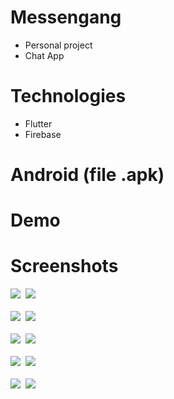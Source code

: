 # Messengang
- Personal project
- Chat App
# Technologies
- Flutter
- Firebase
# Android (file .apk)

# Demo

# Screenshots

<kbd>
  <img src="Images/1.jpg">
  <img src="Images/2.jpg">
</kbd>
<br/>
<br/>

<kbd>
  <img src="Images/3.jpg">
  <img src="Images/4.jpg">
</kbd>
  <br/>
  <br/>

<kbd>
  <img src="Images/5.jpg">
  <img src="Images/6.jpg">
</kbd>
  <br/>
  <br/>

<kbd>
  <img src="Images/7.jpg"> 
  <img src="Images/8.jpg">
</kbd>
  <br/>
  <br/>

<kbd>
  <img src="Images/9.jpg">
  <img src="Images/11.jpg">  
</kbd>
